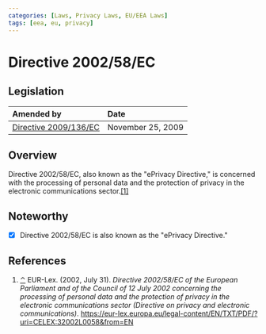 ```yaml
---
categories: [Laws, Privacy Laws, EU/EEA Laws]
tags: [eea, eu, privacy]
---
```


# Directive 2002/58/EC

## Legislation

Amended by | Date
:--- | :---
[Directive 2009/136/EC](/laws/directive-2009-136-ec.md) | November 25, 2009

## Overview

<span id="rev1"></span>Directive 2002/58/EC, also known as the "ePrivacy Directive," is concerned with the processing of personal data and the protection of privacy in the electronic communications sector.[[1]](#ref1)

## Noteworthy

- [x] Directive 2002/58/EC is also known as the "ePrivacy Directive."

## References

1. <span id="ref1"></span>[⌃](#rev1) EUR-Lex. (2002, July 31). *Directive 2002/58/EC of the European Parliament and of the Council of 12 July 2002 concerning the processing of personal data and the protection of privacy in the electronic communications sector (Directive on privacy and electronic communications)*. https://eur-lex.europa.eu/legal-content/EN/TXT/PDF/?uri=CELEX:32002L0058&from=EN